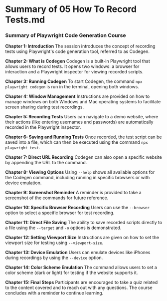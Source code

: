 # Summary of 05 How To Record Tests.md

### Summary of Playwright Code Generation Course

**Chapter 1: Introduction**
The session introduces the concept of recording tests using Playwright's code generation tool, referred to as Codegen. 

**Chapter 2: What is Codegen**
Codegen is a built-in Playwright tool that allows users to record tests. It opens two windows: a browser for interaction and a Playwright inspector for viewing recorded scripts.

**Chapter 3: Running Codegen**
To start Codegen, the command `npx playwright codegen` is run in the terminal, opening both windows.

**Chapter 4: Window Management**
Instructions are provided on how to manage windows on both Windows and Mac operating systems to facilitate screen sharing during test recordings.

**Chapter 5: Recording Tests**
Users can navigate to a demo website, where their actions (like entering usernames and passwords) are automatically recorded in the Playwright inspector.

**Chapter 6: Saving and Running Tests**
Once recorded, the test script can be saved into a file, which can then be executed using the command `npx playwright test`.

**Chapter 7: Direct URL Recording**
Codegen can also open a specific website by appending the URL to the command.

**Chapter 8: Viewing Options**
Using `--help` shows all available options for the Codegen command, including running in specific browsers or with device emulation.

**Chapter 9: Screenshot Reminder**
A reminder is provided to take a screenshot of the commands for future reference.

**Chapter 10: Specific Browser Recording**
Users can use the `--browser` option to select a specific browser for test recording.

**Chapter 11: Direct File Saving**
The ability to save recorded scripts directly to a file using the `--target` and `-o` options is demonstrated.

**Chapter 12: Setting Viewport Size**
Instructions are given on how to set the viewport size for testing using `--viewport-size`.

**Chapter 13: Device Emulation**
Users can emulate devices like iPhones during recordings by using the `--device` option.

**Chapter 14: Color Scheme Emulation**
The command allows users to set a color scheme (dark or light) for testing if the website supports it.

**Chapter 15: Final Steps**
Participants are encouraged to take a quiz related to the content covered and to reach out with any questions. The course concludes with a reminder to continue learning.